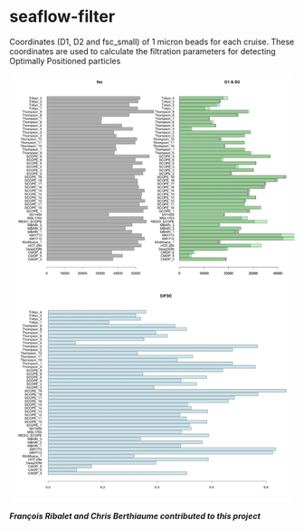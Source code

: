 # seaflow-filter

Coordinates (D1, D2 and fsc_small) of 1 micron beads  for each cruise. These coordinates are used to calculate the filtration parameters for detecting Optimally Positioned particles

![alt text](ALL-filterparams.png "Coordinates (D1, D2 and fsc_small) of 1 micron beads for each cruise")

***François Ribalet and Chris Berthiaume contributed to this project***
